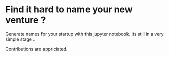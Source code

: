 # Find it hard to name your new venture ?

Generate names for your startup with this jupyter notebook.
Its still in a very simple stage .. 

Contributions are appriciated.

